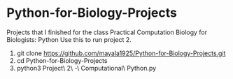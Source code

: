 # Python-for-Biology-Projects
Projects that I finished for the class Practical Computation Biology for Biologists: Python
Use this to run project 2.
1. git clone https://github.com/mayala1925/Python-for-Biology-Projects.git
2. cd Python-for-Biology-Projects
3. python3 Project\ 2\ -\ Computational\ Python.py

